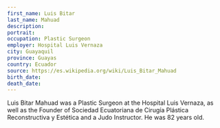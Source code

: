 ```yaml
---
first_name: Luis Bitar
last_name: Mahuad
description: 
portrait: 
occupation: Plastic Surgeon
employer: Hospital Luis Vernaza
city: Guayaquil
province: Guayas
country: Ecuador
source: https://es.wikipedia.org/wiki/Luis_Bitar_Mahuad
birth_date: 
death_date: 
---
```


Luis Bitar Mahuad was a Plastic Surgeon at the Hospital Luis Vernaza, as well as the Founder of Sociedad Ecuatoriana de Cirugía Plástica Reconstructiva y Estética and a Judo Instructor. He was 82 years old.